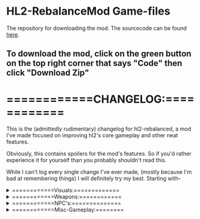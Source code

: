 # HL2-RebalanceMod Game-files
The repository for downloading the mod.
The sourcecode can be found [here](https://github.com/mariovct/HL2-RebalanceMod).

## To download the mod, click on the green button on the top right corner that says "Code" then click "Download Zip"

# ============CHANGELOG:============


This is the (admittedly rudimentary) changelog for hl2-rebalanced, a mod I've made focused on improving hl2's core gameplay and other neat features.


Obviously, this contains spoilers for the mod's features. So if you'd rather experience it for yourself than you probably shouldn't read this.


While I can't log every single change I've ever made, (mostly because I'm bad at remembering things) I will definitely try my best. Starting with-
<details><summary>============Visuals:=============</summary>
<p>

#### Muzzleflash's
```
Muzzleflash's now emit dynamic-lights that light up the world geometry around them. 
Additionally, they are also colored specific to the weapon, e.g. The Ar2 emits blue light, while the pistol emits yellow.
```

#### Dynamic lights have also been added to Manhacks, Rollermines, fire, and explosions.

#### Bullet tracers now have a 100% chance of appearing, and the distance cap preventing "short tracers" has also been removed.

#### The Combine Sniper now emits a red laser instead of blue (because I think it looks nice).

#### Zombie's:
```
Standard Zombies now have 6(!) different skin combinations to add more variety. Including 2 new shirt textures and 1 new pants texture.
Credits ESPECIALLY go out to the ones who actually made the textures, including:
```
## ======== [Alfa33's Zombie Citizen Outfit](https://gamebanana.com/mods/182304) ========

## ======== [Sabre-aN's Headcrab-Zombie Mod](https://steamcommunity.com/sharedfiles/filedetails/?id=206166550) =====
  
</p>
</details>
 
<details><summary>============Weapons:============</summary>
<p>

#### All weapons have been given a 12% speed increase in their deploy animations.

#### Gravity-Gun:
```
The Gravity-Gun now has the ability to punt anything! 
Only already puntable enemies, and human type enemies (Combines/Zombies) will be pushed by punts however.
```
#### Crowbar:
```
The Crowbar doesn't kill all Headcrabs instantly anymore.
Instead the Crowbar's damage, and Headcrab health values have been changed to:

- Make Fast Headcrabs die in 1 hit.
- Make standard Headcrabs die in 2 hits.
- And make Poison Headcrabs die in 3 hits.
```
#### Pistol:

```
The Pistol has been all-round improved to make it actually good in both the early and late-game.
Its spread bloom has been removed and instead now has almost perfect accuracy.

(RANT: I have no idea why for being a precision weapon, this is the only weapon in the game that gets more inaccurate the more you fire. Moving on though,)

It also has been given a 2-shot burst Secondary Attack (basically a double shot) that's better at dealing more damage in a shorter time, but worse at overall DPS.
```
#### Grenades:
```
Grenades were (debatably) not that useful in standard hl2, having a long timer and only really useful for flushing enemies out.
Fortunately it now has a new purpose, as it's now able to be cooked while reeled, effectively making it now useful at close and far ranges.
```
#### SMG:
```
The Smg is actually really good now.
It now boasts an 80% faster firing speed which alone makes it now an actual sidegrade to the Ar2.
```
#### Shotgun:
```
The Shotgun has been made a little faster at the expense of some damage. (From 56 - 35.)
It also has a capacity of 8 rounds now (to match with HL1's shotgun.) 
The Altfire was also changed to fire 2 shots in quick succession instead of a literal double-shot.
```
#### AR2:
```
The Ar2 is now kind of the inverse of the SMG, having a 30% slower fire-rate but also having a slight damage increase. (From 8 - 9.)
To compensate, its accuracy has been majorly improved, now being mid-long range instead of the SMG's mid range.
```
#### Energy Ball:
```
The Energy Ball has had its homing removed, and in-exchange now penetrates right through enemies without stopping or bouncing off of them.
(Basically it's now a bowling ball!)
```
#### Crossbow:
```
The Crossbow can now actually headshot enemies! (Like it was supposed to.)
It's a bit janky with Zombies though, don't really think I can fix that..

It also sets enemies on fire. (Why you may ask? Idk, because it's neat.)
```
#### RPG:
```
The RPG can now toggle its laser with the RMB. (It's literally in the code, just disabled for some reason.)
```
  
</p>
</details>

<details><summary>============NPC's:==============</summary>
<p>

#### Zombies:
```
- Standard Zombies are now more tanky and move slightly faster. Their accompanying Headcrab can also now 
jump-attack the player from the body when at low-health (After playing a little animation that-is).

- Poison Zombies have had their health doubled, from 175 - 250. 
And they also now do more damage than the Standard Zombie.

- The Poison Headcrab's poison attack now only leaves the player with 50% of the health they originally had instead of 100%.

- Fast Zombies now do more damage, but to compensate they now telegraph when they're going to jump-attack
by screaming beforehand.
```

#### Aliens:
```
- Barnacles have had their short delay between grappling and pulling the player removed.
They also pull the player 50% faster than before.

- Antlions have had their health decreased by half, but they also do a little more damage on-hit.
They also completely ignore Bugbait if an Antlion Guard is nearby.

- Antlion Guards have 40% more health (from 500 - 700), they do more damage on hit, 
and has a significantly faster turn speed when charging.

They also now have the ability to summon Antlions in Nova-Prospekt.
```

#### Combine:
```
- City Scanners now always divebomb when killed (before they only did it under very specific circumstances).

- Hopper Mines pickup resistance time was reduced by half, making them significantly easier to pickup with the Gravity-Gun.
They're also a bit less generous with their warning radius.

- Rollermines now damage the player when shocking a vehicle. 
The time between shocks also has been reduced.

- Combine Turrets have had a range increase and are now more accurate.

- Manhacks are generally faster now, but they also do a little less damage.

- The Combine Chopper has seen some changes, when attacking the player they no-longer score guaranteed hits.
They also deploy Mines faster, and the Mines are now actual Mines and don't automatically explode.

- The Gunship now locks on the player in a shorter timeframe and does more damage on-hit.

- Metropolice and Combine Soldiers have had massive revamps to their AI, they make generally smarter decisions now like flanking,
taking cover more intelligently, not charging the enemy, and making better use of Grenades/Manhacks.

They also move faster, have more health to work with, and are more accurate with weapons.

Metrocops with Manhacks are now considered Elite Metrocops and have an unlimited supply of them.
They have been given an unused Elite Metrocop model to better help with distinguishing them from normal cops.

(Fixing the elitecop's textures was a pain, it didn't have finished normal-maps, so I had to copy the ones from the original metrocop and fix it from there.)
(Their eye-glow was also removed because i didn't like how it looked.)

- Striders can now use that cool Warp-Cannon outside of scripted sequences! (It honestly makes them even more scary than before, that's all I'll say.)
They also do more damage on-hit.

- Combine Snipers bullets travel at a higher velocity, and are now less predictable in their firing pattern.
```
</p>
</details>

<details><summary>============Misc-Gameplay:========</summary>
<p>

- The Quick-Info crosshair now properly supports weapons that use only reserve ammo, or a clip size of 1.
Like the RPG, Crossbow, and Grenades.

- The max-fov limit has been raised to 120.

- Dynamic Resupply crates have been made more random than before, being less predictable in what they drop.

- Here's a win for customizability, all difficulties now have a separate skill.cfg file (currently unused), all able to override the master skill.cfg separately.

- In the same vein, for almost every added feature there's an accompanying Convar to go along with it. 
(There's also some bonus Convars at the end of the list..)
</p>
</details>
